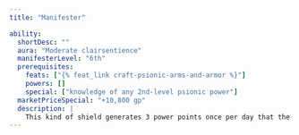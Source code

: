 ```yaml
---
title: "Manifester"

ability:
  shortDesc: ""
  aura: "Moderate clairsentience"
  manifesterLevel: "6th"
  prerequisites:
    feats: ["{% feat_link craft-psionic-arms-and-armor %}"]
    powers: []
    special: ["knowledge of any 2nd-level psionic power"]
  marketPriceSpecial: "+10,800 gp"
  description: |
    This kind of shield generates 3 power points once per day that the wearer can use when manifesting a power he knows. These power points must all be used on the same power. As usual, a psionic character cannot pay a power's cost with power points from more than one source, so the power points in the shield must be used for discrete manifestations.
---
```

